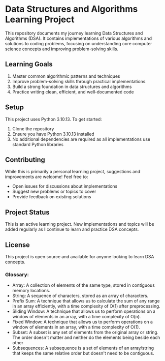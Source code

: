 # Data Structures and Algorithms Learning Project

This repository documents my journey learning Data Structures and Algorithms (DSA). It contains implementations of various algorithms and solutions to coding problems, focusing on understanding core computer science concepts and improving problem-solving skills.

## Learning Goals

1. Master common algorithmic patterns and techniques
2. Improve problem-solving skills through practical implementations
3. Build a strong foundation in data structures and algorithms
4. Practice writing clean, efficient, and well-documented code

## Setup

This project uses Python 3.10.13. To get started:

1. Clone the repository
2. Ensure you have Python 3.10.13 installed
3. No additional dependencies are required as all implementations use standard Python libraries

## Contributing

While this is primarily a personal learning project, suggestions and improvements are welcome! Feel free to:
- Open issues for discussions about implementations
- Suggest new problems or topics to cover
- Provide feedback on existing solutions

## Project Status

This is an active learning project. New implementations and topics will be added regularly as I continue to learn and practice DSA concepts.

## License

This project is open source and available for anyone looking to learn DSA concepts.


### Glossary:

- Array: A collection of elements of the same type, stored in contiguous memory locations.
- String: A sequence of characters, stored as an array of characters.
- Prefix Sum: A technique that allows us to calculate the sum of any range in an array efficiently, with a time complexity of O(1) after preprocessing.
- Sliding Window: A technique that allows us to perform operations on a window of elements in an array, with a time complexity of O(n).
- Fixed Window: A technique that allows us to perform operations on a window of elements in an array, with a time complexity of O(1).
- Subset: A subset is any set of elements from the original array or string. The order doesn't matter and neither do the elements being beside each other
- Subsequences: A subsequence is a set of elements of an array/string that keeps the same relative order but doesn't need to be contiguous.